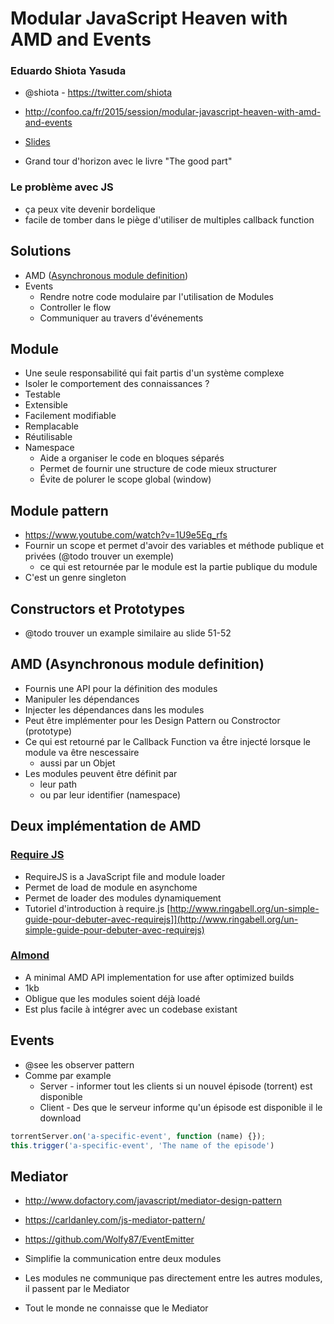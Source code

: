 
# Modular JavaScript Heaven with AMD and Events

### Eduardo Shiota Yasuda
- @shiota - https://twitter.com/shiota

- http://confoo.ca/fr/2015/session/modular-javascript-heaven-with-amd-and-events
- [Slides](http://www.slideshare.net/eshiota/javascript-modular-e-eventdriven)


- Grand tour d'horizon avec le livre "The good part"
### Le problème avec JS

- ça peux vite devenir bordelique
- facile de tomber dans le piège d'utiliser de multiples callback function

## Solutions

- AMD ([Asynchronous module definition](http://en.wikipedia.org/wiki/Asynchronous_module_definition))
- Events 
    - Rendre notre code modulaire par l'utilisation de Modules
    - Controller le flow
    - Communiquer au travers d'événements

## Module
- Une seule responsabilité qui fait partis d'un système complexe
- Isoler le comportement des connaissances ?
- Testable
- Extensible
- Facilement modifiable
- Remplacable
- Réutilisable
- Namespace
    - Aide a organiser le code en bloques séparés
    - Permet de fournir une structure de code mieux structurer
    - Évite de polurer le scope global (window)
## Module pattern
- https://www.youtube.com/watch?v=1U9e5Eg_rfs
- Fournir un scope et permet d'avoir des variables et méthode publique et privées (@todo trouver un exemple)
    - ce qui est retournée par le module est la partie publique du module
- C'est un genre singleton

## Constructors et Prototypes
- @todo trouver un example similaire au slide 51-52

## AMD (Asynchronous module definition)
- Fournis une API pour la définition des modules
- Manipuler les dépendances
- Injecter les dépendances dans les modules
- Peut être implémenter pour les Design Pattern ou Constroctor (prototype)
- Ce qui est retourné par le Callback Function va ềtre injecté lorsque le module va être nescessaire
    - aussi par un Objet
- Les modules peuvent être définit par
    - leur path
    - ou par leur identifier (namespace)
    
## Deux implémentation de AMD

### [Require JS](http://requirejs.org)

- RequireJS is a JavaScript file and module loader
- Permet de load de module en asynchome
- Permet de loader des modules dynamiquement
- Tutoriel d'introduction à require.js [http://www.ringabell.org/un-simple-guide-pour-debuter-avec-requirejs]](http://www.ringabell.org/un-simple-guide-pour-debuter-avec-requirejs)

### [Almond](https://github.com/jrburke/almond) 

- A minimal AMD API implementation for use after optimized builds
- 1kb
- Obligue que les modules soient déjà loadé
- Est plus facile à intégrer avec un codebase existant

## Events

- @see les observer pattern
- Comme par example
    - Server - informer tout les clients si un nouvel épisode (torrent) est disponible
    - Client - Des que le serveur informe qu'un épisode est disponible il le download


```js
torrentServer.on('a-specific-event', function (name) {});
this.trigger('a-specific-event', 'The name of the episode')
```

## Mediator
- http://www.dofactory.com/javascript/mediator-design-pattern
- https://carldanley.com/js-mediator-pattern/
- https://github.com/Wolfy87/EventEmitter

- Simplifie la communication entre deux modules
- Les modules ne communique pas directement entre les autres modules, il passent par le Mediator
- Tout le monde ne connaisse que le Mediator





